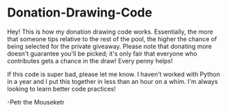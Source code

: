 # Donation-Drawing-Code

Hey! This is how my donation drawing code works. Essentially, the more that someone tips relative
to the rest of the pool, the higher the chance of being selected for the private giveaway. Please
note that donating more doesn't guarantee you'll be picked; it's only fair that everyone who
contributes gets a chance in the draw! Every penny helps!

If this code is super bad, please let me know. I haven't worked with Python in a year and I put
this together in less than an hour on a whim. I'm always looking to learn better code practices!

-Petr the Mouseketr
